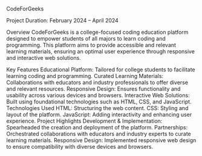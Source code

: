 
CodeForGeeks

Project Duration: February 2024 – April 2024

Overview
CodeForGeeks is a college-focused coding education platform designed to empower students of all majors to learn coding and programming. This platform aims to provide accessible and relevant learning materials, ensuring an optimal user experience through responsive and interactive web solutions.

Key Features
Educational Platform: Tailored for college students to facilitate learning coding and programming.
Curated Learning Materials: Collaborations with educators and industry professionals to offer diverse and relevant resources.
Responsive Design: Ensures functionality and usability across various devices and browsers.
Interactive Web Solutions: Built using foundational technologies such as HTML, CSS, and JavaScript.
Technologies Used
HTML: Structuring the web content.
CSS: Styling and layout of the platform.
JavaScript: Adding interactivity and enhancing user experience.
Project Highlights
Development & Implementation: Spearheaded the creation and deployment of the platform.
Partnerships: Orchestrated collaborations with educators and industry experts to curate learning materials.
Responsive Design: Implemented responsive web design to ensure compatibility with diverse devices and browsers.
